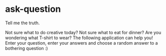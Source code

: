 # ask-question
Tell me the truth.

Not sure what to do creative today? Not sure what to eat for dinner? Are you wondering what T-shirt to wear? The following application can help you! Enter your question, enter your answers and choose a random answer to a bothering question :)
